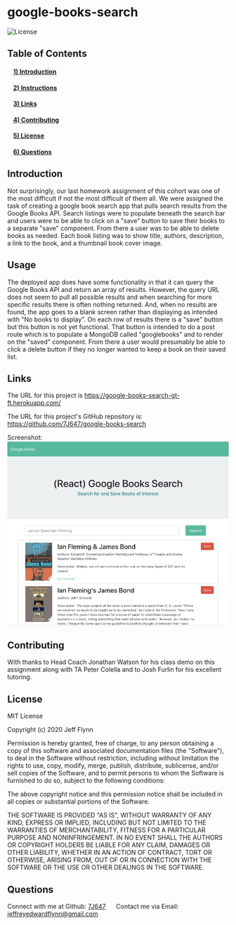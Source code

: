 # google-books-search

![License](https://img.shields.io/badge/license-MIT-green)
## Table of Contents
#### &nbsp;&nbsp;&nbsp;&nbsp;[1)&nbsp;Introduction](#introduction)
#### &nbsp;&nbsp;&nbsp;&nbsp;[2)&nbsp;Instructions](#usage)
#### &nbsp;&nbsp;&nbsp;&nbsp;[3)&nbsp;Links](#links)
#### &nbsp;&nbsp;&nbsp;&nbsp;[4)&nbsp;Contributing](#contributing)
#### &nbsp;&nbsp;&nbsp;&nbsp;[5)&nbsp;License](#license)
#### &nbsp;&nbsp;&nbsp;&nbsp;[6)&nbsp;Questions](#questions)   

## Introduction 

Not surprisingly, our last homework assignment of this cohort was one of the most difficult if not the most difficult of them all.  We were assigned the task of creating a google book search app that pulls search results from the Google Books API.  Search listings were to populate beneath the search bar and users were to be able to click on a "save" button to save their books to a separate "save" component.  From there a user was to be able to delete books as needed.  Each book listing was to show title, authors, description, a link to the book, and a thumbnail book cover image.

## Usage

The deployed app does have some functionality in that it can query the Google Books API and return an array of results.  However, the query URL does not seem to pull all possible results and when searching for more specific results there is often nothing returned.  And, when no results are found, the app goes to a blank screen rather than displaying as intended with "No books to display".  On each row of results there is a "save" button but this button is not yet functional.  That button is intended to do a post route which is to populate a MongoDB called "googlebooks" and to render on the "saved" component.  From there a user would presumably be able to click a delete button if they no longer wanted to keep a book on their saved list.

## Links

The URL for this project is https://google-books-search-gt-ft.herokuapp.com/

The URL for this project's GitHub repository is: https://github.com/7J647/google-books-search

Screenshot:
<br>
<img src ="./image1.png" alt= "Google Books Search">
<br>

## Contributing

With thanks to Head Coach Jonathan Watson for his class demo on this assignment along with TA Peter Colella and to Josh Furlin for his excellent tutoring. 

## License

MIT License

Copyright (c) 2020 Jeff Flynn

Permission is hereby granted, free of charge, to any person obtaining a copy
of this software and associated documentation files (the "Software"), to deal
in the Software without restriction, including without limitation the rights
to use, copy, modify, merge, publish, distribute, sublicense, and/or sell
copies of the Software, and to permit persons to whom the Software is
furnished to do so, subject to the following conditions:

The above copyright notice and this permission notice shall be included in all
copies or substantial portions of the Software.

THE SOFTWARE IS PROVIDED "AS IS", WITHOUT WARRANTY OF ANY KIND, EXPRESS OR
IMPLIED, INCLUDING BUT NOT LIMITED TO THE WARRANTIES OF MERCHANTABILITY,
FITNESS FOR A PARTICULAR PURPOSE AND NONINFRINGEMENT. IN NO EVENT SHALL THE
AUTHORS OR COPYRIGHT HOLDERS BE LIABLE FOR ANY CLAIM, DAMAGES OR OTHER
LIABILITY, WHETHER IN AN ACTION OF CONTRACT, TORT OR OTHERWISE, ARISING FROM,
OUT OF OR IN CONNECTION WITH THE SOFTWARE OR THE USE OR OTHER DEALINGS IN THE
SOFTWARE.

## Questions

Connect with me at Github: <a href="https://github.com/7J647">7J647</a> &nbsp;&nbsp;&nbsp;&nbsp;
Contact me via Email: [jeffreyedwardflynn@gmail.com](mailto:jeffreyedwardflynn@gmail.com)

